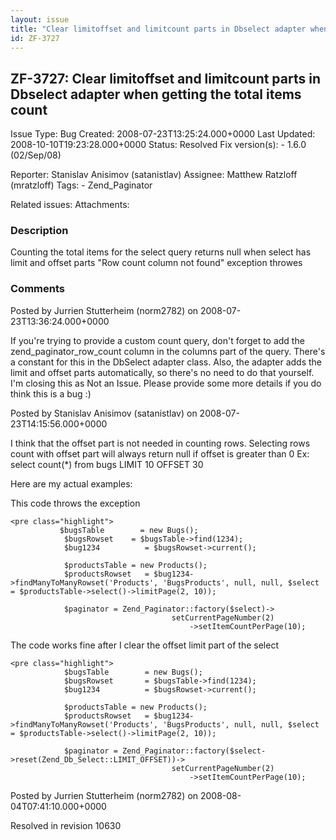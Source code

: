 ```yaml
---
layout: issue
title: "Clear limitoffset and limitcount parts in Dbselect adapter when getting the total items count"
id: ZF-3727
---
```


ZF-3727: Clear limitoffset and limitcount parts in Dbselect adapter when getting the total items count
------------------------------------------------------------------------------------------------------

 Issue Type: Bug Created: 2008-07-23T13:25:24.000+0000 Last Updated: 2008-10-10T19:23:28.000+0000 Status: Resolved Fix version(s): - 1.6.0 (02/Sep/08)
 
 Reporter:  Stanislav Anisimov (satanistlav)  Assignee:  Matthew Ratzloff (mratzloff)  Tags: - Zend\_Paginator
 
 Related issues: 
 Attachments: 
### Description

Counting the total items for the select query returns null when select has limit and offset parts "Row count column not found" exception throwes

 

 

### Comments

Posted by Jurrien Stutterheim (norm2782) on 2008-07-23T13:36:24.000+0000

If you're trying to provide a custom count query, don't forget to add the zend\_paginator\_row\_count column in the columns part of the query. There's a constant for this in the DbSelect adapter class. Also, the adapter adds the limit and offset parts automatically, so there's no need to do that yourself. I'm closing this as Not an Issue. Please provide some more details if you do think this is a bug :)

 

 

Posted by Stanislav Anisimov (satanistlav) on 2008-07-23T14:15:56.000+0000

I think that the offset part is not needed in counting rows. Selecting rows count with offset part will always return null if offset is greater than 0 Ex: select count(\*) from bugs LIMIT 10 OFFSET 30

Here are my actual examples:

This code throws the exception

 
    <pre class="highlight">
               $bugsTable        = new Bugs();
                $bugsRowset    = $bugsTable->find(1234);
                $bug1234          = $bugsRowset->current();
                
                $productsTable = new Products();
                $productsRowset   = $bug1234->findManyToManyRowset('Products', 'BugsProducts', null, null, $select = $productsTable->select()->limitPage(2, 10));
                
                $paginator = Zend_Paginator::factory($select)->
                                        setCurrentPageNumber(2)
                                            ->setItemCountPerPage(10);


The code works fine after I clear the offset limit part of the select

 
    <pre class="highlight">
                $bugsTable        = new Bugs();
                $bugsRowset       = $bugsTable->find(1234);
                $bug1234          = $bugsRowset->current();
                
                $productsTable = new Products();
                $productsRowset   = $bug1234->findManyToManyRowset('Products', 'BugsProducts', null, null, $select = $productsTable->select()->limitPage(2, 10));
                
                $paginator = Zend_Paginator::factory($select->reset(Zend_Db_Select::LIMIT_OFFSET))->
                                        setCurrentPageNumber(2)
                                            ->setItemCountPerPage(10);


 

 

Posted by Jurrien Stutterheim (norm2782) on 2008-08-04T07:41:10.000+0000

Resolved in revision 10630

 

 